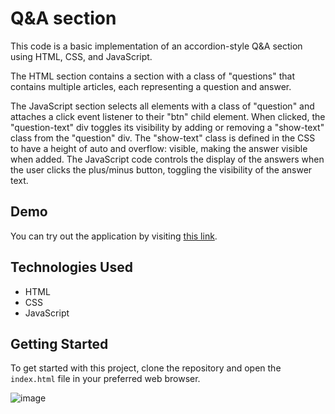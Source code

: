 # Q&A section

This code is a basic implementation of an accordion-style Q&A section using HTML, CSS, and JavaScript.

The HTML section contains a section with a class of "questions" that contains multiple articles, each representing a question and answer.

The JavaScript section selects all elements with a class of "question" and attaches a click event listener to their "btn" child element. When clicked, the "question-text" div toggles its visibility by adding or removing a "show-text" class from the "question" div. The "show-text" class is defined in the CSS to have a height of auto and overflow: visible, making the answer visible when added. The JavaScript code controls the display of the answers when the user clicks the plus/minus button, toggling the visibility of the answer text.

## Demo

You can try out the application by visiting [this link](https://paribhandarkar.github.io/q-a-section/).

## Technologies Used

- HTML
- CSS
- JavaScript

## Getting Started

To get started with this project, clone the repository and open the `index.html` file in your preferred web browser.

![image](https://github.com/paribhandarkar/q-a-section/assets/76446574/6ee8b203-668f-4830-8f73-40d98ca8353d)
